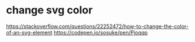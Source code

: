 # change svg color

https://stackoverflow.com/questions/22252472/how-to-change-the-color-of-an-svg-element
https://codepen.io/sosuke/pen/Pjoqqp
